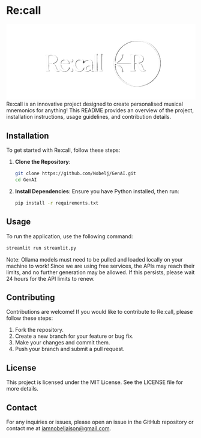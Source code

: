 # Re:call
![Re:call Logo](logo.png)
Re:call is an innovative project designed to create personalised musical mnemonics for anything! This README provides an overview of the project, installation instructions, usage guidelines, and contribution details.

## Installation

To get started with Re:call, follow these steps:

1. **Clone the Repository**:
   ```bash
   git clone https://github.com/Nobelj/GenAI.git
   cd GenAI
   ```

2. **Install Dependencies**:
   Ensure you have Python installed, then run:
   ```bash
   pip install -r requirements.txt
   ```

## Usage

To run the application, use the following command:

```bash
streamlit run streamlit.py
```

Note: Ollama models must need to be pulled and loaded locally on your machine to work! Since we are using free services, the APIs may reach their limits, and no further generation may be allowed. If this persists, please wait 24 hours for the API limits to renew.

## Contributing

Contributions are welcome! If you would like to contribute to Re:call, please follow these steps:

1. Fork the repository.
2. Create a new branch for your feature or bug fix.
3. Make your changes and commit them.
4. Push your branch and submit a pull request.

## License

This project is licensed under the MIT License. See the LICENSE file for more details.

## Contact

For any inquiries or issues, please open an issue in the GitHub repository or contact me at iamnobeljaison@gmail.com.
